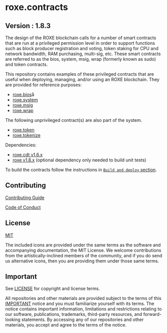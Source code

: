 # roxe.contracts

## Version : 1.8.3

The design of the ROXE blockchain calls for a number of smart contracts that are run at a privileged permission level in order to support functions such as block producer registration and voting, token staking for CPU and network bandwidth, RAM purchasing, multi-sig, etc.  These smart contracts are referred to as the bios, system, msig, wrap (formerly known as sudo) and token contracts.

This repository contains examples of these privileged contracts that are useful when deploying, managing, and/or using an ROXE blockchain.  They are provided for reference purposes:

   * [roxe.bios](./contracts/roxe.bios)å
   * [roxe.system](./contracts/roxe.system)
   * [roxe.msig](./contracts/roxe.msig)
   * [roxe.wrap](./contracts/roxe.wrap)

The following unprivileged contract(s) are also part of the system.
   * [roxe.token](./contracts/roxe.token)
   * [roxe.tokenize](./contracts/roxe.tokenize)

Dependencies:
* [roxe.cdt v1.6.x](https://github.com/ROXE/roxe.cdt/releases/tag/v1.6.3)
* [roxe v1.8.x](https://github.com/ROXE/roxe/releases/tag/v1.8.6) (optional dependency only needed to build unit tests)

To build the contracts follow the instructions in [`Build and deploy` section](./docs/02_build-and-deploy.md).

## Contributing

[Contributing Guide](./CONTRIBUTING.md)

[Code of Conduct](./CONTRIBUTING.md#conduct)

## License

[MIT](./LICENSE)

The included icons are provided under the same terms as the software and accompanying documentation, the MIT License.  We welcome contributions from the artistically-inclined members of the community, and if you do send us alternative icons, then you are providing them under those same terms.

## Important

See [LICENSE](./LICENSE) for copyright and license terms.

All repositories and other materials are provided subject to the terms of this [IMPORTANT](./IMPORTANT.md) notice and you must familiarize yourself with its terms.  The notice contains important information, limitations and restrictions relating to our software, publications, trademarks, third-party resources, and forward-looking statements.  By accessing any of our repositories and other materials, you accept and agree to the terms of the notice.
